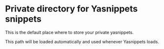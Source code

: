 # Private directory for Yasnippets snippets

This is the default place where to store your private yasnippets.

This path will be loaded automatically and used whenever Yasnippets loads.
